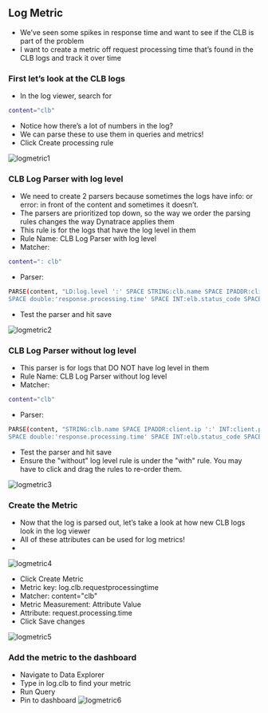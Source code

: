 ## Log Metric

- We’ve seen some spikes in response time and want to see if the CLB is part of the problem
- I want to create a metric off request processing time that’s found in the CLB logs and track it over time


### First let’s look at the CLB logs
- In the log viewer, search for
```bash
content="clb"
```
- Notice how there’s a lot of numbers in the log?
- We can parse these to use them in queries and metrics!
- Click Create processing rule

![logmetric1](../../../assets/images/logmetric1.png)

### CLB Log Parser with log level
- We need to create 2 parsers because sometimes the logs have info: or error: in front of the content and sometimes it doesn’t.
- The parsers are prioritized top down, so the way we order the parsing rules changes the way Dynatrace applies them
- This rule is for the logs that have the log level in them
- Rule Name: CLB Log Parser with log level
- Matcher:
``` bash
content=": clb"
```
- Parser:
```bash
PARSE(content, "LD:log.level ':' SPACE STRING:clb.name SPACE IPADDR:client.ip ':' INT:client.port SPACE IPADDR:backend.ip ':' INT:'backend.port' SPACE double:'request.processing.time' SPACE double:'backend.processing.time'
SPACE double:'response.processing.time' SPACE INT:elb.status_code SPACE INT:backend.status.code SPACE INT:recieved.bytes SPACE INT:sent.bytes SPACE STRING:request SPACE")
```
- Test the parser and hit save

![logmetric2](../../../assets/images/logmetric2.png)




### CLB Log Parser without log level
- This parser is for logs that DO NOT have log level in them
- Rule Name: CLB Log Parser without log level
- Matcher:
``` bash
content="clb"
```
- Parser:
```bash
PARSE(content, "STRING:clb.name SPACE IPADDR:client.ip ':' INT:client.port SPACE IPADDR:backend.ip ':' INT:'backend.port' SPACE double:'request.processing.time' SPACE double:'backend.processing.time'
SPACE double:'response.processing.time' SPACE INT:elb.status_code SPACE INT:backend.status.code SPACE INT:recieved.bytes SPACE INT:sent.bytes SPACE STRING:request SPACE")
```
- Test the parser and hit save
- Ensure the "without" log level rule is under the "with" rule. You may have to click and drag the rules to re-order them.

![logmetric3](../../../assets/images/logmetric3.png)


### Create the Metric
- Now that the log is parsed out, let’s take a look at how new CLB logs look in the log viewer
- All of these attributes can be used for log metrics!
- 
![logmetric4](../../../assets/images/logmetric4.png)

- Click Create Metric  
- Metric key: log.clb.requestprocessingtime
- Matcher:  content="clb"
- Metric Measurement: Attribute Value
- Attribute: request.processing.time
- Click Save changes

![logmetric5](../../../assets/images/logmetric5.png)


### Add the metric to the dashboard
- Navigate to Data Explorer
- Type in log.clb to find your metric
- Run Query
- Pin to dashboard
![logmetric6](../../../assets/images/logmetric6.png)
